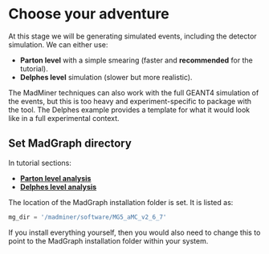 # Choose your adventure

At this stage we will be generating simulated events, including the detector simulation.
We can either use:

- **Parton level** with a simple smearing (faster and **recommended** for the tutorial).
- **Delphes level** simulation (slower but more realistic).

The MadMiner techniques can also work with the full GEANT4 simulation of the events, but this is
too heavy and experiment-specific to package with the tool. The Delphes example provides a template
for what it would look like in a full experimental context.


## Set MadGraph directory
In tutorial sections:
- [**Parton level analysis**][tutorial-section-parton]
- [**Delphes level analysis**][tutorial-section-delphes]

The location of the MadGraph installation folder is set. It is listed as:

```python
mg_dir = '/madminer/software/MG5_aMC_v2_6_7'
```

If you install everything yourself, then you would also need to change this to point
to the MadGraph installation folder within your system.


[tutorial-section-parton]: notebooks/general/2a_parton_analysis.ipynb
[tutorial-section-delphes]: notebooks/general/2b_delphes_analysis.ipynb
